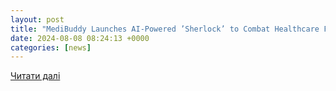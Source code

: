 ```yaml
---
layout: post
title: "MediBuddy Launches AI-Powered ’Sherlock’ to Combat Healthcare Fraud and Encourages Cashless Solutions"
date: 2024-08-08 08:24:13 +0000
categories: [news]
---
```


[Читати далі](https://cxotoday.com/press-release/medibuddy-launches-ai-powered-sherlock-to-combat-healthcare-fraud-and-encourages-cashless-solutions/)
